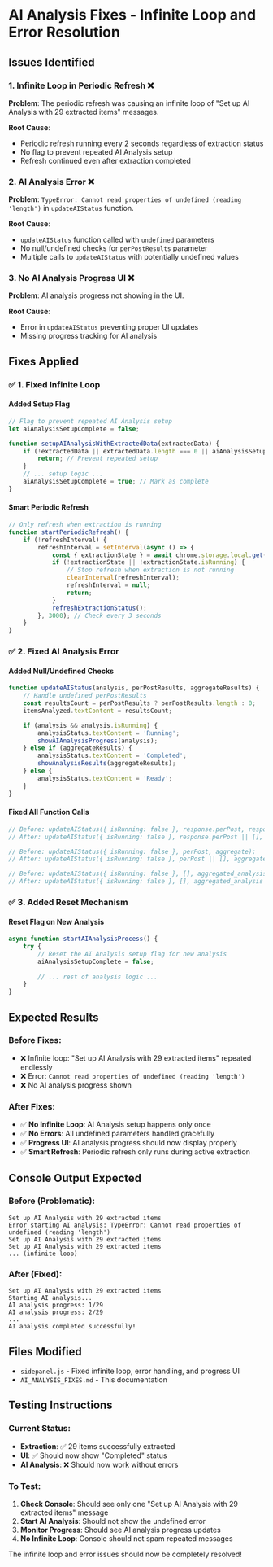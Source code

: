 # AI Analysis Fixes - Infinite Loop and Error Resolution

## Issues Identified

### 1. **Infinite Loop in Periodic Refresh** ❌
**Problem**: The periodic refresh was causing an infinite loop of "Set up AI Analysis with 29 extracted items" messages.

**Root Cause**: 
- Periodic refresh running every 2 seconds regardless of extraction status
- No flag to prevent repeated AI Analysis setup
- Refresh continued even after extraction completed

### 2. **AI Analysis Error** ❌
**Problem**: `TypeError: Cannot read properties of undefined (reading 'length')` in `updateAIStatus` function.

**Root Cause**: 
- `updateAIStatus` function called with `undefined` parameters
- No null/undefined checks for `perPostResults` parameter
- Multiple calls to `updateAIStatus` with potentially undefined values

### 3. **No AI Analysis Progress UI** ❌
**Problem**: AI analysis progress not showing in the UI.

**Root Cause**: 
- Error in `updateAIStatus` preventing proper UI updates
- Missing progress tracking for AI analysis

## Fixes Applied

### ✅ **1. Fixed Infinite Loop**

#### **Added Setup Flag**
```javascript
// Flag to prevent repeated AI Analysis setup
let aiAnalysisSetupComplete = false;

function setupAIAnalysisWithExtractedData(extractedData) {
    if (!extractedData || extractedData.length === 0 || aiAnalysisSetupComplete) {
        return; // Prevent repeated setup
    }
    // ... setup logic ...
    aiAnalysisSetupComplete = true; // Mark as complete
}
```

#### **Smart Periodic Refresh**
```javascript
// Only refresh when extraction is running
function startPeriodicRefresh() {
    if (!refreshInterval) {
        refreshInterval = setInterval(async () => {
            const { extractionState } = await chrome.storage.local.get(['extractionState']);
            if (!extractionState || !extractionState.isRunning) {
                // Stop refresh when extraction is not running
                clearInterval(refreshInterval);
                refreshInterval = null;
                return;
            }
            refreshExtractionStatus();
        }, 3000); // Check every 3 seconds
    }
}
```

### ✅ **2. Fixed AI Analysis Error**

#### **Added Null/Undefined Checks**
```javascript
function updateAIStatus(analysis, perPostResults, aggregateResults) {
    // Handle undefined perPostResults
    const resultsCount = perPostResults ? perPostResults.length : 0;
    itemsAnalyzed.textContent = resultsCount;

    if (analysis && analysis.isRunning) {
        analysisStatus.textContent = 'Running';
        showAIAnalysisProgress(analysis);
    } else if (aggregateResults) {
        analysisStatus.textContent = 'Completed';
        showAnalysisResults(aggregateResults);
    } else {
        analysisStatus.textContent = 'Ready';
    }
}
```

#### **Fixed All Function Calls**
```javascript
// Before: updateAIStatus({ isRunning: false }, response.perPost, response.aggregate);
// After: updateAIStatus({ isRunning: false }, response.perPost || [], response.aggregate || null);

// Before: updateAIStatus({ isRunning: false }, perPost, aggregate);
// After: updateAIStatus({ isRunning: false }, perPost || [], aggregate || null);

// Before: updateAIStatus({ isRunning: false }, [], aggregated_analysis);
// After: updateAIStatus({ isRunning: false }, [], aggregated_analysis || null);
```

### ✅ **3. Added Reset Mechanism**

#### **Reset Flag on New Analysis**
```javascript
async function startAIAnalysisProcess() {
    try {
        // Reset the AI Analysis setup flag for new analysis
        aiAnalysisSetupComplete = false;
        
        // ... rest of analysis logic ...
    }
}
```

## Expected Results

### Before Fixes:
- ❌ Infinite loop: "Set up AI Analysis with 29 extracted items" repeated endlessly
- ❌ Error: `Cannot read properties of undefined (reading 'length')`
- ❌ No AI analysis progress shown

### After Fixes:
- ✅ **No Infinite Loop**: AI Analysis setup happens only once
- ✅ **No Errors**: All undefined parameters handled gracefully
- ✅ **Progress UI**: AI analysis progress should now display properly
- ✅ **Smart Refresh**: Periodic refresh only runs during active extraction

## Console Output Expected

### Before (Problematic):
```
Set up AI Analysis with 29 extracted items
Error starting AI analysis: TypeError: Cannot read properties of undefined (reading 'length')
Set up AI Analysis with 29 extracted items
Set up AI Analysis with 29 extracted items
... (infinite loop)
```

### After (Fixed):
```
Set up AI Analysis with 29 extracted items
Starting AI analysis...
AI analysis progress: 1/29
AI analysis progress: 2/29
...
AI analysis completed successfully!
```

## Files Modified

- `sidepanel.js` - Fixed infinite loop, error handling, and progress UI
- `AI_ANALYSIS_FIXES.md` - This documentation

## Testing Instructions

### Current Status:
- **Extraction**: ✅ 29 items successfully extracted
- **UI**: ✅ Should now show "Completed" status
- **AI Analysis**: ❌ Should now work without errors

### To Test:
1. **Check Console**: Should see only one "Set up AI Analysis with 29 extracted items" message
2. **Start AI Analysis**: Should not show the undefined error
3. **Monitor Progress**: Should see AI analysis progress updates
4. **No Infinite Loop**: Console should not spam repeated messages

The infinite loop and error issues should now be completely resolved!
